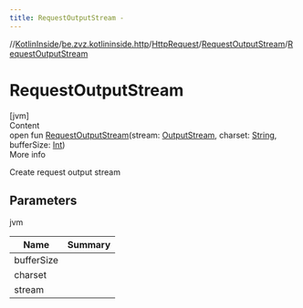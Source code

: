 ```yaml
---
title: RequestOutputStream -
---
```

//[KotlinInside](../../../index.md)/[be.zvz.kotlininside.http](../../index.md)/[HttpRequest](../index.md)/[RequestOutputStream](index.md)/[RequestOutputStream](-request-output-stream.md)



# RequestOutputStream  
[jvm]  
Content  
open fun [RequestOutputStream](-request-output-stream.md)(stream: [OutputStream](https://docs.oracle.com/javase/7/docs/api/java/io/OutputStream.html), charset: [String](https://docs.oracle.com/javase/7/docs/api/java/lang/String.html), bufferSize: [Int](https://kotlinlang.org/api/latest/jvm/stdlib/kotlin/-int/index.html))  
More info  


Create request output stream



## Parameters  
  
jvm  
  
|  Name|  Summary| 
|---|---|
| <a name="be.zvz.kotlininside.http/HttpRequest.RequestOutputStream/RequestOutputStream/#java.io.OutputStream#java.lang.String#int/PointingToDeclaration/"></a>bufferSize| <a name="be.zvz.kotlininside.http/HttpRequest.RequestOutputStream/RequestOutputStream/#java.io.OutputStream#java.lang.String#int/PointingToDeclaration/"></a>
| <a name="be.zvz.kotlininside.http/HttpRequest.RequestOutputStream/RequestOutputStream/#java.io.OutputStream#java.lang.String#int/PointingToDeclaration/"></a>charset| <a name="be.zvz.kotlininside.http/HttpRequest.RequestOutputStream/RequestOutputStream/#java.io.OutputStream#java.lang.String#int/PointingToDeclaration/"></a>
| <a name="be.zvz.kotlininside.http/HttpRequest.RequestOutputStream/RequestOutputStream/#java.io.OutputStream#java.lang.String#int/PointingToDeclaration/"></a>stream| <a name="be.zvz.kotlininside.http/HttpRequest.RequestOutputStream/RequestOutputStream/#java.io.OutputStream#java.lang.String#int/PointingToDeclaration/"></a>
  
  



